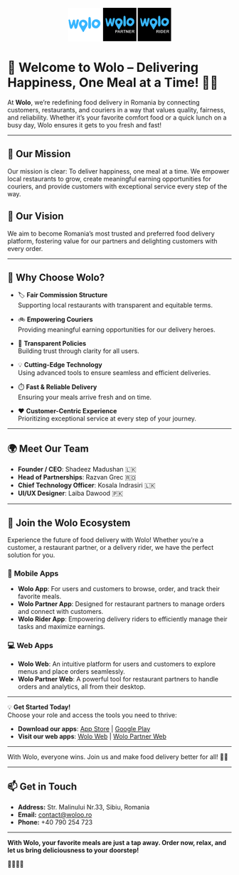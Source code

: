 
<p align="center">
  <a href="https://food.woloo.ro/"><img src="./assets/images/logo.png" alt="Wolo" width="75" /></a>
  <a href="https://restaurant.food.woloo.ro/"><img src="./assets/images/partner-logo.png" alt="Wolo Partner" width="75" /></a>
  <img src="./assets/images/rider-logo.png" alt="Wolo Partner" width="75" />
</p>
 
# 🍴 Welcome to Wolo – Delivering Happiness, One Meal at a Time! 🚴‍♂️  

At **Wolo**, we’re redefining food delivery in Romania by connecting customers, restaurants, and couriers in a way that values quality, fairness, and reliability. Whether it’s your favorite comfort food or a quick lunch on a busy day, Wolo ensures it gets to you fresh and fast!  

---

## 🎯 **Our Mission**  
Our mission is clear: To deliver happiness, one meal at a time.
We empower local restaurants to grow, create meaningful earning opportunities for couriers, and provide customers with exceptional service every step of the way.

## 🌟 **Our Vision**  
We aim to become Romania’s most trusted and preferred food delivery platform, fostering value for our partners and delighting customers with every order. 

---

## 🚀 **Why Choose Wolo?**  

- 🏷️ **Fair Commission Structure**  
  Supporting local restaurants with transparent and equitable terms.  

- 🚲 **Empowering Couriers**  
  Providing meaningful earning opportunities for our delivery heroes.  

- 🤝 **Transparent Policies**  
  Building trust through clarity for all users.  

- 💡 **Cutting-Edge Technology**  
  Using advanced tools to ensure seamless and efficient deliveries.  

- ⏱️ **Fast & Reliable Delivery**  
  Ensuring your meals arrive fresh and on time.  

- ❤️ **Customer-Centric Experience**  
  Prioritizing exceptional service at every step of your journey.  

---

## 🌍 **Meet Our Team**  

- **Founder / CEO**: Shadeez Madushan 🇱🇰  
- **Head of Partnerships**: Razvan Grec 🇷🇴  
- **Chief Technology Officer**: Kosala Indrasiri 🇱🇰  
- **UI/UX Designer**: Laiba Dawood 🇵🇰  

---

## 📲 **Join the Wolo Ecosystem**  

Experience the future of food delivery with Wolo! Whether you’re a customer, a restaurant partner, or a delivery rider, we have the perfect solution for you.  

### 📱 **Mobile Apps**  

- **Wolo App**: For users and customers to browse, order, and track their favorite meals.  
- **Wolo Partner App**: Designed for restaurant partners to manage orders and connect with customers.  
- **Wolo Rider App**: Empowering delivery riders to efficiently manage their tasks and maximize earnings.  

### 💻 **Web Apps**  

- **Wolo Web**: An intuitive platform for users and customers to explore menus and place orders seamlessly.  
- **Wolo Partner Web**: A powerful tool for restaurant partners to handle orders and analytics, all from their desktop.  

---

💡 **Get Started Today!**  
Choose your role and access the tools you need to thrive:  

- **Download our apps**: [App Store](#) | [Google Play](#)  
- **Visit our web apps**: [Wolo Web](https://food.woloo.ro/) | [Wolo Partner Web](https://restaurant.food.woloo.ro/)  

---

With Wolo, everyone wins. Join us and make food delivery better for all! 🍔🚀  


---

## 📫 **Get in Touch**  

- **Address:** Str. Malinului Nr.33, Sibiu, Romania  
- **Email:** [contact@woloo.ro](mailto:contact@woloo.ro)  
- **Phone:** +40 790 254 723  

---

**With Wolo, your favorite meals are just a tap away. Order now, relax, and let us bring deliciousness to your doorstep!**  

🍔🍕🌮🌱  
